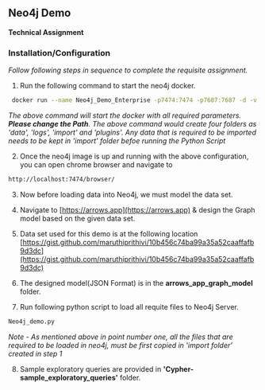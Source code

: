 
<!-- Neo4j Demo -->
## Neo4j Demo

**Technical Assignment**

### Installation/Configuration

_Follow following steps in sequence to complete the requisite assignment._

1. Run the following command to start the neo4j docker.

  ```sh
   docker run --name Neo4j_Demo_Enterprise -p7474:7474 -p7687:7687 -d -v "C:/Users/Vikas Kumar/OneDrive/Desktop/NEO4J_Demo/Neo4j_enterprise/data:/data" -v "C:/Users/Vikas Kumar/OneDrive/Desktop/NEO4J_Demo/Neo4j_enterprise/logs:/logs" -v "C:/Users/Vikas Kumar/OneDrive/Desktop/NEO4J_Demo/Neo4j_enterprise/import:/var/lib/neo4j/import" -v "C:/Users/Vikas Kumar/OneDrive/Desktop/NEO4J_Demo/Neo4j_enterprise/plugins:/plugins" --env=NEO4J_AUTH=none --env NEO4J_dbms_connector_https_advertised__address="localhost:7473" --env NEO4J_dbms_connector_http_advertised__address="localhost:7474" --env NEO4J_dbms_connector_bolt_advertised__address="localhost:7687"  --env=NEO4J_ACCEPT_LICENSE_AGREEMENT=yes neo4j:4.4.24-enterprise
  ```
 
_The above command will start the docker with all required parameters. **Please change the Path**. The above command would create four folders as 'data', 'logs', 'import' and 'plugins'. Any data that is required to be imported needs to be kept in 'import' folder befoe running the Python Script_


2. Once the neo4j image is up and running with the above configuration, you can open chrome browser and navigate to 

  ```sh
  http://localhost:7474/browser/
  ```

3. Now before loading data into Neo4j, we must model the data set.

4. Navigate to [https://arrows.app](https://arrows.app) & design the Graph model based on the given data set.

5. Data set used for this demo is at the following location
	[https://gist.github.com/maruthiprithivi/10b456c74ba99a35a52caaffafb9d3dc](https://gist.github.com/maruthiprithivi/10b456c74ba99a35a52caaffafb9d3dc) 
	
6. The designed model(JSON Format) is in the **arrows_app_graph_model** folder.

7. Run following python script to load all requite files to Neo4j Server.

  ```sh
  Neo4j_demo.py
  ```
  
_Note - As mentioned above in point number one, all the files that are required to be loaded in neo4j, must be first copied in 'import folder' created in step 1_

8. Sample exploratory queries are provided in **'Cypher-sample_exploratory_queries'** folder.